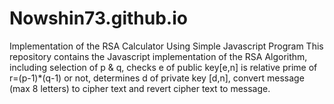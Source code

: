 # Nowshin73.github.io
 Implementation of the RSA Calculator Using Simple Javascript Program
This repository contains the  Javascript implementation of the RSA Algorithm, including selection of p & q, checks e of public key[e,n] is relative prime of r=(p-1)*(q-1) or not, determines d of private key [d,n],
convert message (max 8 letters) to cipher text and revert cipher text to message.
